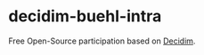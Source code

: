 # decidim-buehl-intra

Free Open-Source participation based on [Decidim](https://github.com/decidim/decidim).
